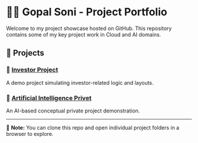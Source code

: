 # 👨‍💻 Gopal Soni - Project Portfolio

Welcome to my project showcase hosted on GitHub. This repository contains some of my key project work in Cloud and AI domains.

## 📁 Projects

### 🔹 [Investor Project](./investor-project/index.html)
A demo project simulating investor-related logic and layouts.

### 🔹 [Artificial Intelligence Privet](./ai-privet-project/index.html)
An AI-based conceptual private project demonstration.

---

📌 **Note:** You can clone this repo and open individual project folders in a browser to explore.

